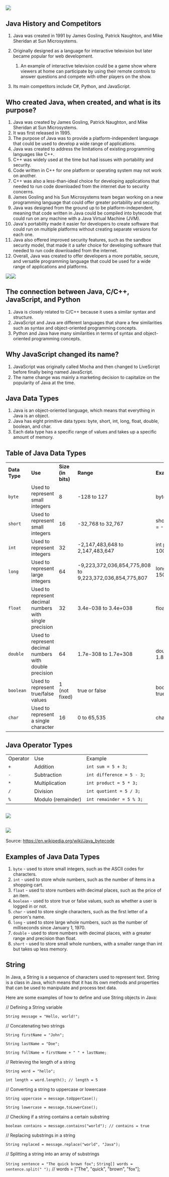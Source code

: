 ## ![](https://lh6.googleusercontent.com/OUbS1ORjQud3inaglt8qzGcztyA1vtenvholtMfSBQ3OrKQ5lIa1m0l3AtMg5cd1YqBL7hNZQ2srrOsBaTCBiggW_N-5VJ1Brdh_gyZgdme9NqhfkF67r-itjUtKEfl2WIRmETFi6YPN34nDj6wffac)


## Java History and Competitors

1. Java was created in 1991 by James Gosling, Patrick Naughton, and Mike Sheridan at Sun Microsystems.

2. Originally designed as a language for interactive television but later became popular for web development.

    1. An example of interactive television could be a game show where viewers at home can participate by using their remote controls to answer questions and compete with other players on the show. 

3. Its main competitors include C#, Python, and JavaScript.


## Who created Java, when created, and what is its purpose?

1. Java was created by James Gosling, Patrick Naughton, and Mike Sheridan at Sun Microsystems.
2. It was first released in 1995.
3. The purpose of Java was to provide a platform-independent language that could be used to develop a wide range of applications.
4. Java was created to address the limitations of existing programming languages like C++.
5. C++ was widely used at the time but had issues with portability and security.
6. Code written in C++ for one platform or operating system may not work on another.
7. C++ was also a less-than-ideal choice for developing applications that needed to run code downloaded from the internet due to security concerns.
8. James Gosling and his Sun Microsystems team began working on a new programming language that could offer greater portability and security.
9. Java was designed from the ground up to be platform-independent, meaning that code written in Java could be compiled into bytecode that could run on any machine with a Java Virtual Machine (JVM).
10. Java's portability made it easier for developers to create software that could run on multiple platforms without creating separate versions for each one.
11. Java also offered improved security features, such as the sandbox security model, that made it a safer choice for developing software that needed to run code downloaded from the internet.
12. Overall, Java was created to offer developers a more portable, secure, and versatile programming language that could be used for a wide range of applications and platforms.

![](https://lh3.googleusercontent.com/5ibVviO35E4MEdRizbps544vCc7LfhH0aS8trPeJem63b02UbgZCAqooDSEZeL9aWhQP851Ucx8i_avrwkhr6TCovVDI61YKh1MvcvCFTQWBOBcxQWtoUXKy6sJWBDRnthOiyCit0Q1A8mJikfsXqWA)![](https://lh4.googleusercontent.com/LXn3rnefnZq7TnsOUEwwgVOiTjwg0YBZXt-LctbRHS6_7jEhARgkVYcEoD2WlZLh27mQY4FekF57eLfhoamwmkzBMmVe11AA48XINTaxB4vxbEnECe-SPSb6C0fPU7W5rPPEIFLMW-wRvQXeMpOb5Ls)


## The connection between Java, C/C++, JavaScript, and Python

1. Java is closely related to C/C++ because it uses a similar syntax and structure.
2. JavaScript and Java are different languages that share a few similarities such as syntax and object-oriented programming concepts.
3. Python and Java have many similarities in terms of syntax and object-oriented programming concepts.


## Why JavaScript changed its name?

1. JavaScript was originally called Mocha and then changed to LiveScript before finally being named JavaScript.
2. The name change was mainly a marketing decision to capitalize on the popularity of Java at the time.


## Java Data Types

1. Java is an object-oriented language, which means that everything in Java is an object.
2. Java has eight primitive data types: byte, short, int, long, float, double, boolean, and char.
3. Each data type has a specific range of values and takes up a specific amount of memory.


## Table of Java Data Types

|               |                                                         |                    |                                                          |                                |
| ------------- | ------------------------------------------------------- | ------------------ | -------------------------------------------------------- | ------------------------------ |
| **Data Type** | **Use**                                                 | **Size (in bits)** | **Range**                                                | **Example**                    |
| `byte`          | Used to represent small integers                        | 8                  | \-128 to 127                                             | byte age = 25;                 |
| `short`         | Used to represent small integers                        | 16                 | \-32,768 to 32,767                                       | short temperature = -10;       |
| `int`           | Used to represent integers                              | 32                 | \-2,147,483,648 to 2,147,483,647                         | int population = 1000000;      |
| `long`          | Used to represent large integers                        | 64                 | \-9,223,372,036,854,775,808 to 9,223,372,036,854,775,807 | long distance = 150000000000L; |
| `float`         | Used to represent decimal numbers with single precision | 32                 | 3.4e-038 to 3.4e+038                                     | float pi = 3.14f;              |
| `double`        | Used to represent decimal numbers with double precision | 64                 | 1.7e-308 to 1.7e+308                                     | double height = 1.85;          |
| `boolean`       | Used to represent true/false values                     | 1 (not fixed)      | true or false                                            | boolean isTall = true;         |
| `char`          | Used to represent a single character                    | 16                 | 0 to 65,535                                              | char letter = 'A';             |


## Java Operator Types

|   |                      |                         |
|---| -------------------- | ----------------------- |
| Operator | Use               | Example                 |
| `+` | Addition           | `int sum = 5 + 3;`       |
| `-` | Subtraction        | `int difference = 5 - 3;` |
| `*` | Multiplication     | `int product = 5 * 3;`   |
| `/` | Division          | `int quotient = 5 / 3;`   |
| `%` | Modulo (remainder) | `int remainder = 5 % 3;`  |


## ![](https://lh5.googleusercontent.com/kiHZIeurpgP80e7XSWAWsf-vb2VP31hJC0kZeXRrZjsyBu3YciBtfL3YMepZWhOZVkflxEsrfE-0LQq__o6i7_31XuSPMumjvqsw5kIeXmRDAVj46n66QCFLoNjp4wG3DK4tfpiDqWstuY0FE_dYvkk)


## ![](https://lh3.googleusercontent.com/QNUjApkYEqcPEV7Tm7_mHLz-QpEoDWiKNPwPNB3prTtj-TJP0_R2x0UMvA3xon4GPAU1geX5TqlBGwGuwue91Yszyj8KyvRQu1O5_BWud7z_GonrLKYsrotpj-_xya6pSg_BblMKSl-CEn_urscWozg)

Source: <https://en.wikipedia.org/wiki/Java_bytecode> 


## Examples of Java Data Types

1. `byte` - used to store small integers, such as the ASCII codes for characters.
2. `int` - used to store whole numbers, such as the number of items in a shopping cart.
3. `float` - used to store numbers with decimal places, such as the price of an item.
4. `boolean` - used to store true or false values, such as whether a user is logged in or not.
5. `char` - used to store single characters, such as the first letter of a person's name.
6. `long` - used to store large whole numbers, such as the number of milliseconds since January 1, 1970.
7. `double` - used to store numbers with decimal places, with a greater range and precision than float.
8. `short` - used to store small whole numbers, with a smaller range than int but takes up less memory.

## String
In Java, a String is a sequence of characters used to represent text. String is a class in Java, which means that it has its own methods and properties that can be used to manipulate and process text data.

Here are some examples of how to define and use String objects in Java:

// Defining a String variable

`String message = "Hello, world!";`

// Concatenating two strings

`String firstName = "John";`

`String lastName = "Doe";`

`String fullName = firstName + " " + lastName;`

// Retrieving the length of a string

`String word = "hello";`

`int length = word.length(); // length = 5`

// Converting a string to uppercase or lowercase

`String uppercase = message.toUpperCase();`

`String lowercase = message.toLowerCase();`

// Checking if a string contains a certain substring

`boolean contains = message.contains("world"); // contains = true`

// Replacing substrings in a string

`String replaced = message.replace("world", "Java");`

// Splitting a string into an array of substrings

`String sentence = "The quick brown fox";`
`String[] words = sentence.split(" ");`
// words = ["The", "quick", "brown", "fox"];
